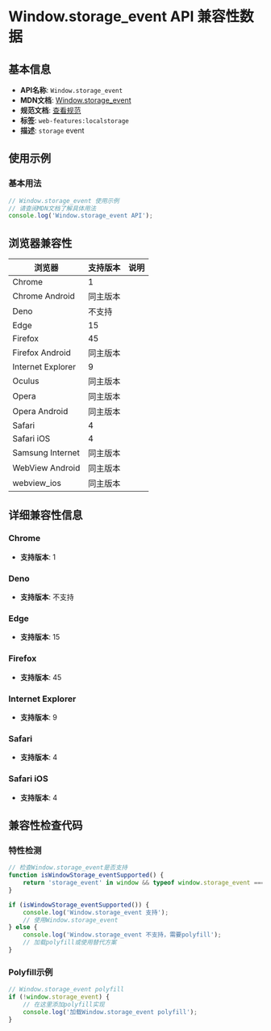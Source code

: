 # Window.storage_event API 兼容性数据

## 基本信息

- **API名称**: `Window.storage_event`
- **MDN文档**: [Window.storage_event](https://developer.mozilla.org/docs/Web/API/Window/storage_event)
- **规范文档**: [查看规范](https://html.spec.whatwg.org/multipage/indices.html#event-storage,https://html.spec.whatwg.org/multipage/webappapis.html#handler-window-onstorage)
- **标签**: `web-features:localstorage`
- **描述**: `storage` event

## 使用示例

### 基本用法

```javascript
// Window.storage_event 使用示例
// 请查阅MDN文档了解具体用法
console.log('Window.storage_event API');
```

## 浏览器兼容性

| 浏览器 | 支持版本 | 说明 |
|--------|----------|------|
| Chrome | 1 |  |
| Chrome Android | 同主版本 |  |
| Deno | 不支持 |  |
| Edge | 15 |  |
| Firefox | 45 |  |
| Firefox Android | 同主版本 |  |
| Internet Explorer | 9 |  |
| Oculus | 同主版本 |  |
| Opera | 同主版本 |  |
| Opera Android | 同主版本 |  |
| Safari | 4 |  |
| Safari iOS | 4 |  |
| Samsung Internet | 同主版本 |  |
| WebView Android | 同主版本 |  |
| webview_ios | 同主版本 |  |

## 详细兼容性信息

### Chrome

- **支持版本**: 1

### Deno

- **支持版本**: 不支持

### Edge

- **支持版本**: 15

### Firefox

- **支持版本**: 45

### Internet Explorer

- **支持版本**: 9

### Safari

- **支持版本**: 4

### Safari iOS

- **支持版本**: 4

## 兼容性检查代码

### 特性检测

```javascript
// 检查Window.storage_event是否支持
function isWindowStorage_eventSupported() {
    return 'storage_event' in window && typeof window.storage_event === 'function';
}

if (isWindowStorage_eventSupported()) {
    console.log('Window.storage_event 支持');
    // 使用Window.storage_event
} else {
    console.log('Window.storage_event 不支持，需要polyfill');
    // 加载polyfill或使用替代方案
}
```

### Polyfill示例

```javascript
// Window.storage_event polyfill
if (!window.storage_event) {
    // 在这里添加polyfill实现
    console.log('加载Window.storage_event polyfill');
}
```

